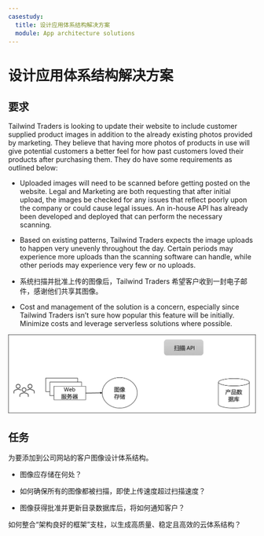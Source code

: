 ```yaml
---
casestudy:
  title: 设计应用体系结构解决方案
  module: App architecture solutions
---
```

# <a name="design-an-app-architecture-solution"></a>设计应用体系结构解决方案

## <a name="requirements"></a>要求

Tailwind Traders is looking to update their website to include customer supplied product images in addition to the already existing photos provided by marketing. They believe that having more photos of products in use will give potential customers a better feel for how past customers loved their products after purchasing them. They do have some requirements as outlined below:

* Uploaded images will need to be scanned before getting posted on the website. Legal and Marketing are both requesting that after initial upload, the images be checked for any issues that reflect poorly upon the company or could cause legal issues. An in-house API has already been developed and deployed that can perform the necessary scanning. 

* Based on existing patterns, Tailwind Traders expects the image uploads to happen very unevenly throughout the day. Certain periods may experience more uploads than the scanning software can handle, while other periods may experience very few or no uploads.

* 系统扫描并批准上传的图像后，Tailwind Traders 希望客户收到一封电子邮件，感谢他们共享其图像。

* Cost and management of the solution is a concern, especially since Tailwind Traders isn’t sure how popular this feature will be initially. Minimize costs and leverage serverless solutions where possible.

 

![应用体系结构](media/Apparchitecture.png)

 

## <a name="task"></a>任务

为要添加到公司网站的客户图像设计体系结构。  

* 图像应存储在何处？

* 如何确保所有的图像都被扫描，即使上传速度超过扫描速度？

* 图像获得批准并更新目录数据库后，将如何通知客户？ 

如何整合“架构良好的框架”支柱，以生成高质量、稳定且高效的云体系结构？

 
